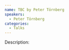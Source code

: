 ```yaml
---
name: TBC by Peter Törnberg
speakers:
  - Peter Törnberg
categories:
  - Talks
---
```


Description:
